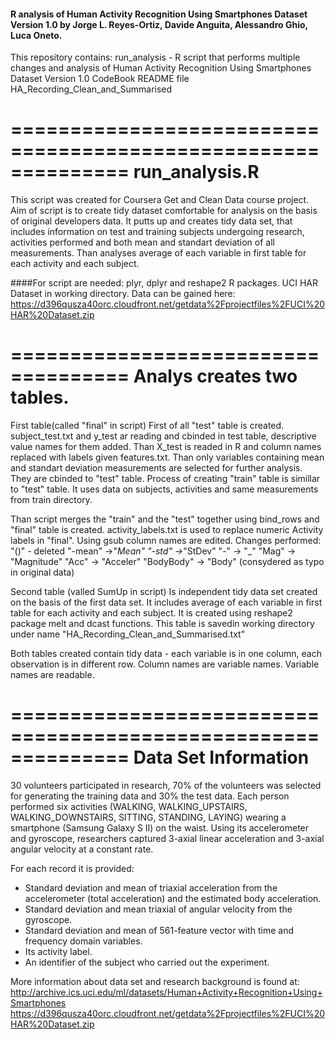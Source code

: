#### R analysis of Human Activity Recognition Using Smartphones Dataset Version 1.0 by Jorge L. Reyes-Ortiz, Davide Anguita, Alessandro Ghio, Luca Oneto.

This repository contains:
 run_analysis - R script that performs multiple changes and     analysis of Human Activity Recognition Using Smartphones Dataset Version 1.0
CodeBook
 README file
 HA_Recording_Clean_and_Summarised

==============================================================
run_analysis.R
==============================================================
This script was created for Coursera Get and Clean Data course project.
Aim of script is to create tidy dataset comfortable for analysis on the basis of original developers data.
It putts up and creates tidy data set, that includes information on test and training subjects undergoing research, activities performed and both mean and standart deviation of all measurements. Than analyses average of each variable in first table for each activity and each subject. 

####For script are needed:
plyr, dplyr and reshape2 R packages.
UCI HAR Dataset in working directory. Data can be gained here: https://d396qusza40orc.cloudfront.net/getdata%2Fprojectfiles%2FUCI%20HAR%20Dataset.zip

====================================
Analys creates two tables.
====================================

First table(called "final" in script)
First of all "test" table is created.  subject_test.txt and y_test ar reading and cbinded in test table, descriptive value names for them added. Than X_test is readed in R and column names replaced with labels given features.txt. Than only variables containing mean and standart deviation measurements are selected for further analysis. They are cbinded to "test" table.
Process of creating "train" table is simillar to "test" table. It uses data on subjects, activities and same measurements from train directory.

Than script merges the "train" and the "test" together using bind_rows and "final" table is created.
activity_labels.txt is used to replace numeric Activity labels in "final".
Using gsub column names are edited. Changes performed:
 "()" - deleted
 "-mean" ->"_Mean"
 "-std" ->_"StDev"
 "-" -> "_"
 "Mag" -> "Magnitude"
 "Acc" -> "Acceler"
 "BodyBody" -> "Body" (consydered as typo in original data)

Second table (valled SumUp in script)
Is independent tidy data set created on the basis of the first data set. It includes average of each variable in first table for each activity and each subject.
It is created using reshape2 package melt and dcast functions.
This table is savedin working directory under name "HA_Recording_Clean_and_Summarised.txt"

Both tables created contain tidy data - each variable is in one column, each observation is in different row. Column names are variable names. Variable names are readable.

==============================================================
Data Set Information
==============================================================
30 volunteers participated in research, 70% of the volunteers was selected for generating the training data and 30% the test data. 
Each person performed six activities (WALKING, WALKING_UPSTAIRS, WALKING_DOWNSTAIRS, SITTING, STANDING, LAYING) wearing a smartphone (Samsung Galaxy S II) on the waist. Using its  accelerometer and gyroscope, researchers captured 3-axial linear acceleration and 3-axial angular velocity at a constant rate.

For each record it is provided:
- Standard deviation and mean of triaxial acceleration from the accelerometer (total acceleration) and the estimated body acceleration.
- Standard deviation and mean triaxial of angular velocity from the gyroscope. 
- Standard deviation and mean of 561-feature vector with time and frequency domain variables. 
- Its activity label. 
- An identifier of the subject who carried out the experiment.

More information about data set and research background is found at:
http://archive.ics.uci.edu/ml/datasets/Human+Activity+Recognition+Using+Smartphones
https://d396qusza40orc.cloudfront.net/getdata%2Fprojectfiles%2FUCI%20HAR%20Dataset.zip

